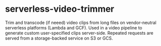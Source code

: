 # serverless-video-trimmer

Trim and transcode (if neeed) video clips from long files on vendor-neutral serverless platforms (Lambda and GCF). Used in a video pipeline to generate custom user-specified clips server-side. Repeated requests are served from a storage-backed service on S3 or GCS.
